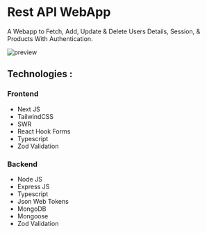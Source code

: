 # Rest API WebApp

A Webapp to Fetch, Add, Update & Delete Users Details, Session, & Products With Authentication.

![preview](https://media-exp1.licdn.com/dms/image/C5622AQHcJ4jrqJ5nlQ/feedshare-shrink_800/0/1669389984867?e=1672272000&v=beta&t=wU9G3yL3k9UR8uXmWJxtLxUAoAkTn3wAaQs32hBVjvE)

## Technologies :

### Frontend

-   Next JS
-   TailwindCSS
-   SWR
-   React Hook Forms
-   Typescript
-   Zod Validation

### Backend

-   Node JS
-   Express JS
-   Typescript
-   Json Web Tokens
-   MongoDB
-   Mongoose
-   Zod Validation
